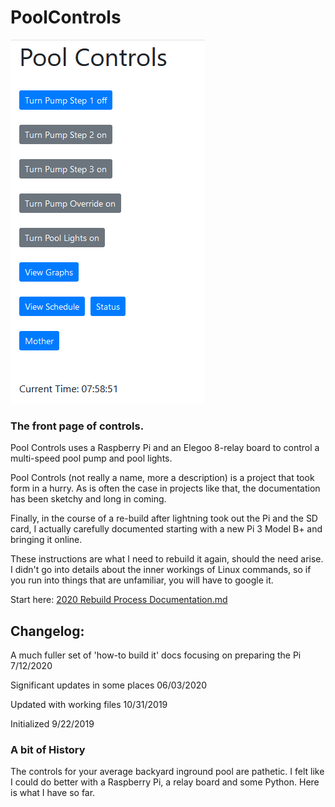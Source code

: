 # PoolControls
![The front page of controls on my phone.](./Pics/Main%20Screen.png)
### The front page of controls.

Pool Controls uses a Raspberry Pi and an Elegoo 8-relay board to control a multi-speed pool pump and pool lights.

Pool Controls (not really a name, more a description) is a project that took form in a hurry. As is often the case in projects like that, the documentation has been sketchy and long in coming.

Finally, in the course of a re-build after lightning took out the Pi and the SD card, I actually carefully documented starting with a new Pi 3 Model B+ and bringing it online.

These instructions are what I need to rebuild it again, should the need arise.  I didn't go into details about the inner workings of Linux commands, so if you run into things that are unfamiliar, you will have to google it.

Start here: [2020 Rebuild Process Documentation.md](./Docs/2020%20Rebuild%20Process%20Documentation.md)

## Changelog:

A much fuller set of 'how-to build it' docs focusing on preparing the Pi  7/12/2020

Significant updates in some places 06/03/2020

Updated with working files 10/31/2019

Initialized 9/22/2019

### A bit of History

The controls for your average backyard inground pool are pathetic.  I felt like I could do better with a Raspberry Pi, a relay board and some Python.  Here is what I have so far.


